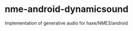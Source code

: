 nme-android-dynamicsound
========================

Implementation of generative audio for haxe/NME3/android